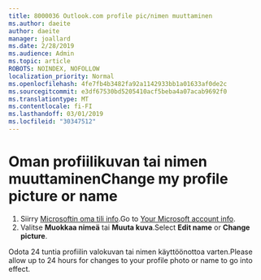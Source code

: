 ```yaml
---
title: 8000036 Outlook.com profile pic/nimen muuttaminen
ms.author: daeite
author: daeite
manager: joallard
ms.date: 2/28/2019
ms.audience: Admin
ms.topic: article
ROBOTS: NOINDEX, NOFOLLOW
localization_priority: Normal
ms.openlocfilehash: 4fe7fb4b3482fa92a1142933bb1a01633af0de2c
ms.sourcegitcommit: e3df67530bd5205410acf5beba4a07acab9692f0
ms.translationtype: MT
ms.contentlocale: fi-FI
ms.lasthandoff: 03/01/2019
ms.locfileid: "30347512"
---
```

# <a name="change-my-profile-picture-or-name"></a><span data-ttu-id="a9aaa-102">Oman profiilikuvan tai nimen muuttaminen</span><span class="sxs-lookup"><span data-stu-id="a9aaa-102">Change my profile picture or name</span></span>

1. <span data-ttu-id="a9aaa-103">Siirry [Microsoftin oma tili info](https://go.microsoft.com/fwlink/p/?linkid=860841).</span><span class="sxs-lookup"><span data-stu-id="a9aaa-103">Go to [Your Microsoft account info](https://go.microsoft.com/fwlink/p/?linkid=860841).</span></span>
1. <span data-ttu-id="a9aaa-104">Valitse **Muokkaa nimeä** tai **Muuta kuva**.</span><span class="sxs-lookup"><span data-stu-id="a9aaa-104">Select **Edit name** or **Change picture**.</span></span>

<span data-ttu-id="a9aaa-105">Odota 24 tuntia profiilin valokuvan tai nimen käyttöönottoa varten.</span><span class="sxs-lookup"><span data-stu-id="a9aaa-105">Please allow up to 24 hours for changes to your profile photo or name to go into effect.</span></span>